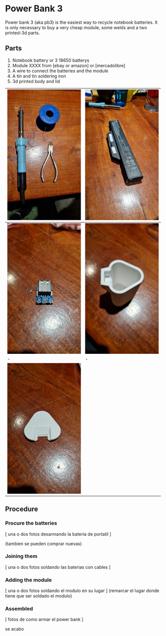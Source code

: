 # Power Bank 3

Power bank 3 (aka pb3) is the easiest way to recycle notebook batteries. It is only necessary to buy a very cheap module, some welds and a two printed-3d parts.

## Parts

1. Notebook battery or 3 18650 batterys
2. Module XXXX from [ebay or amazon] or [mercadolibre]
3. A wire to connect the batteries and the module
4. A tin and tin soldering iron
5. 3d printed body and lid

![front](https://raw.githubusercontent.com/mrfussion/power_bank_3/main/imgs/0-tools.jpeg?token=ANAUAUR6IGHIUWHDKEXSOZTAYFGEC) | ![right](https://raw.githubusercontent.com/mrfussion/power_bank_3/main/imgs/1-battery.jpeg?token=ANAUAUQJMLHX5SNSKZFY7VLAYFGIK) |
| - | - |
| ![left](https://raw.githubusercontent.com/mrfussion/power_bank_3/main/imgs/2-module.jpeg?token=ANAUAUWGL55GCK5CSZJKGQLAYFGPK) | ![back](https://raw.githubusercontent.com/mrfussion/power_bank_3/main/imgs/3-body.jpeg?token=ANAUAUVLXJI4N3DOJA75ZLLAYFGSO) |
| - | - |
| ![center](https://raw.githubusercontent.com/mrfussion/power_bank_3/main/imgs/4-top.jpeg?token=ANAUAUS7XFGGVJWVTSV5SRDAYFG4U) |
## Procedure

### Procure the batteries

[ una o dos fotos desarmando la bateria de portatil ]

(tambien se pueden comprar nuevas)

### Joining them

[ una o dos fotos soldando las baterias con cables ]


### Adding the module

[ una o dos fotos soldando el modulo en su lugar ]
(remarcar el lugar donde tiene que ser soldado el modulo)

### Assembled

[ fotos de como armar el power bank ]

se acabo






 
